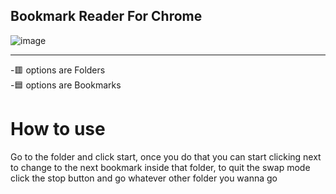 ## Bookmark Reader For Chrome
![image](https://github.com/Javier0003/extensionReader/assets/125394473/36495eb7-9b0f-4087-b054-b360f319f85b)
<hr>
<p>
  -🟥 options are Folders
  <br>
  -🟦 options are Bookmarks
</p>
<h1>How to use</h1>
<p>
  Go to the folder and click start, once you do that you can start clicking next to change to the next bookmark inside that folder, to quit the swap mode click the stop button and go whatever other folder you wanna go 
</p>

